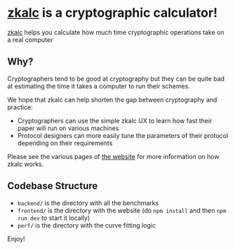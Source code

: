 # [zkalc](https://zka.lc) is a cryptographic calculator!

[zkalc](https://zka.lc) helps you calculate how much time cryptographic operations take on a real computer

## Why?

Cryptographers tend to be good at cryptography but they can be quite bad at estimating the time it takes a computer to run their schemes.

We hope that zkalc can help shorten the gap between cryptography and practice:
- Cryptographers can use the simple zkalc UX to learn how fast their paper will run on various machines
- Protocol designers can more easily tune the parameters of their protocol depending on their requirements

Please see the various pages of [the website](https://zka.lc) for more information on how zkalc works.

## Codebase Structure

- `backend/` is the directory with all the benchmarks
- `frontend/` is the directory with the website (do `npm install` and then `npm run dev` to start it locally)
- `perf/` is the directory with the curve fitting logic

Enjoy!

